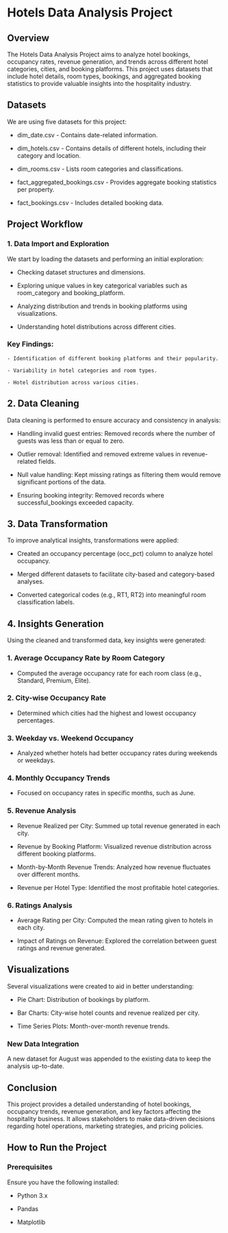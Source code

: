 # Hotels Data Analysis Project

## Overview

The Hotels Data Analysis Project aims to analyze hotel bookings, occupancy rates, revenue generation, and trends across different hotel categories, cities, and booking platforms. This project uses datasets that include hotel details, room types, bookings, and aggregated booking statistics to provide valuable insights into the hospitality industry.

## Datasets

We are using five datasets for this project:

- dim_date.csv - Contains date-related information.

- dim_hotels.csv - Contains details of different hotels, including their category and location.

- dim_rooms.csv - Lists room categories and classifications.

- fact_aggregated_bookings.csv - Provides aggregate booking statistics per property.

- fact_bookings.csv - Includes detailed booking data.

## Project Workflow

### 1. Data Import and Exploration

  We start by loading the datasets and performing an initial exploration:

  - Checking dataset structures and dimensions.
    
  - Exploring unique values in key categorical variables such as room_category and booking_platform.
    
  - Analyzing distribution and trends in booking platforms using visualizations.
    
  - Understanding hotel distributions across different cities.

### Key Findings:

    - Identification of different booking platforms and their popularity.
    
    - Variability in hotel categories and room types.
    
    - Hotel distribution across various cities.

## 2. Data Cleaning

Data cleaning is performed to ensure accuracy and consistency in analysis:

  - Handling invalid guest entries: Removed records where the number of guests was less than or equal to zero.
  
  - Outlier removal: Identified and removed extreme values in revenue-related fields.
  
  - Null value handling: Kept missing ratings as filtering them would remove significant portions of the data.
  
  - Ensuring booking integrity: Removed records where successful_bookings exceeded capacity.

## 3. Data Transformation

To improve analytical insights, transformations were applied:

  - Created an occupancy percentage (occ_pct) column to analyze hotel occupancy.
  
  - Merged different datasets to facilitate city-based and category-based analyses.
  
  - Converted categorical codes (e.g., RT1, RT2) into meaningful room classification labels.

## 4. Insights Generation

Using the cleaned and transformed data, key insights were generated:

### 1. Average Occupancy Rate by Room Category
    
  - Computed the average occupancy rate for each room class (e.g., Standard, Premium, Elite).

### 2. City-wise Occupancy Rate

 - Determined which cities had the highest and lowest occupancy percentages.

### 3. Weekday vs. Weekend Occupancy

 - Analyzed whether hotels had better occupancy rates during weekends or weekdays.

### 4. Monthly Occupancy Trends

 - Focused on occupancy rates in specific months, such as June.

### 5. Revenue Analysis

  - Revenue Realized per City: Summed up total revenue generated in each city.
  
  - Revenue by Booking Platform: Visualized revenue distribution across different booking platforms.
  
  - Month-by-Month Revenue Trends: Analyzed how revenue fluctuates over different months.
  
  - Revenue per Hotel Type: Identified the most profitable hotel categories.

### 6. Ratings Analysis

  - Average Rating per City: Computed the mean rating given to hotels in each city.
  
  - Impact of Ratings on Revenue: Explored the correlation between guest ratings and revenue generated.

## Visualizations

Several visualizations were created to aid in better understanding:

 - Pie Chart: Distribution of bookings by platform.

 - Bar Charts: City-wise hotel counts and revenue realized per city.

 - Time Series Plots: Month-over-month revenue trends.

### New Data Integration

A new dataset for August was appended to the existing data to keep the analysis up-to-date.

## Conclusion

This project provides a detailed understanding of hotel bookings, occupancy trends, revenue generation, and key factors affecting the hospitality business. It allows stakeholders to make data-driven decisions regarding hotel operations, marketing strategies, and pricing policies.

## How to Run the Project

### Prerequisites

Ensure you have the following installed:

  - Python 3.x
  
  - Pandas
  
  - Matplotlib
